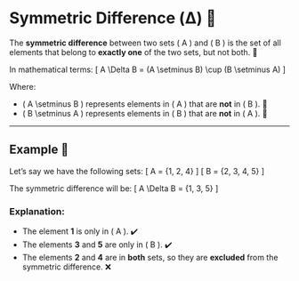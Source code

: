 # Symmetric Difference (Δ) 🔄

The **symmetric difference** between two sets \( A \) and \( B \) is the set of all elements that belong to **exactly one** of the two sets, but not both. 🎯

In mathematical terms:
\[ A \Delta B = (A \setminus B) \cup (B \setminus A) \]

Where:
- \( A \setminus B \) represents elements in \( A \) that are **not** in \( B \). 🚫
- \( B \setminus A \) represents elements in \( B \) that are **not** in \( A \). 🚫

---

## Example 🌟

Let’s say we have the following sets:
\[ A = \{1, 2, 4\} \]
\[ B = \{2, 3, 4, 5\} \]

The symmetric difference will be:
\[ A \Delta B = \{1, 3, 5\} \]

### Explanation:
- The element **1** is only in \( A \). ✔️
- The elements **3** and **5** are only in \( B \). ✔️
- The elements **2** and **4** are in **both** sets, so they are **excluded** from the symmetric difference. ❌

